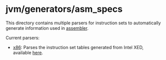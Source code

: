 # jvm/generators/asm_specs

This directory contains multiple parsers for instruction sets to automatically
generate information used in [assembler](../../assembler).

Current parsers:

* [x86](x86): Parses the instruction set tables generated from Intel XED, available [here](https://github.com/intelxed/xed).
